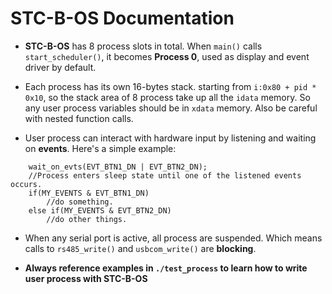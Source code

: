 # STC-B-OS Documentation


- **STC-B-OS** has 8 process slots in total. When ```main()``` calls ```start_scheduler()```, it becomes **Process 0**, used as display and event driver by default.

- Each process has its own 16-bytes stack. starting from ```i:0x80 + pid * 0x10```, so the stack area of 8 process take up all the ```idata``` memory. So any user process variables should be in ```xdata``` memory. Also be careful with nested function calls.

- User process can interact with hardware input by listening and waiting on **events**. Here's a simple example:
```
    wait_on_evts(EVT_BTN1_DN | EVT_BTN2_DN);
    //Process enters sleep state until one of the listened events occurs.
    if(MY_EVENTS & EVT_BTN1_DN)
        //do something.
    else if(MY_EVENTS & EVT_BTN2_DN)
        //do other things.
```

- When any serial port is active, all process are suspended. Which means  calls to ```rs485_write()``` and ```usbcom_write()``` are **blocking**.

- **Always reference examples in ```./test_process``` to learn how to write user process with STC-B-OS**